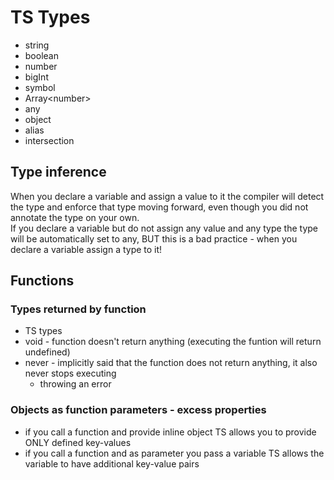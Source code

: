 # TS Types

- string
- boolean
- number
- bigInt
- symbol
- Array&lt;number&gt;
- any
- object
- alias
- intersection

## Type inference

When you declare a variable and assign a value to it the compiler will detect the type and enforce that type moving forward, even though you did not annotate the type on your own.\
If you declare a variable but do not assign any value and any type the type will be automatically set to any, BUT this is a bad practice - when you declare a variable assign a type to it!

## Functions

### Types returned by function

- TS types
- void - function doesn't return anything (executing the funtion will return undefined)
- never - implicitly said that the function does not return anything, it also never stops executing
  - throwing an error

### Objects as function parameters - excess properties

- if you call a function and provide inline object TS allows you to provide ONLY defined key-values
- if you call a function and as parameter you pass a variable TS allows the variable to have additional key-value pairs
